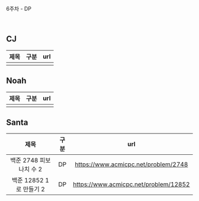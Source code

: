 6주차 - DP

</br>

## CJ

|제목|구분|url|
|:------:|:---:|:---:|
||||

## Noah

| 제목 | 구분 | url |
|:------:|:---:|:---:|
||||


## Santa

|제목|구분|url|
|:------:|:---:|:---:|
|백준 2748 피보나치 수 2|DP|https://www.acmicpc.net/problem/2748|
|백준 12852 1로 만들기 2|DP|https://www.acmicpc.net/problem/12852|
